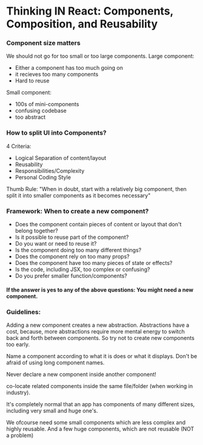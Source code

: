 # Thinking IN React: Components, Composition, and Reusability

### Component size matters

We should not go for too small or too large components.
Large component:

- Either a component has too much going on
- it recieves too many components
- Hard to reuse

Small component:

- 100s of mini-components
- confusing codebase
- too abstract

### How to split UI into Components?

4 Criteria:

- Logical Separation of content/layout
- Reusability
- Responsibilities/Complexity
- Personal Coding Style

Thumb Rule: "When in doubt, start with a relatively big component, then split it into smaller components as it becomes necessary"

### Framework: When to create a new component?

- Does the component contain pieces of content or layout that don't belong together?
- Is it possible to reuse part of the component?
- Do you want or need to reuse it?
- Is the component doing too many different things?
- Does the component rely on too many props?
- Does the component have too many pieces of state or effects?
- Is the code, including JSX, too complex or confusing?
- Do you prefer smaller function/components?

#### If the answer is yes to any of the above questions: You might need a new component.

### Guidelines:

Adding a new component creates a new abstraction. Abstractions have a cost, because, more abstractions require more mental energy to switch back and forth between components. So try not to create new components too early.

Name a component according to what it is does or what it displays. Don't be afraid of using long component names.

Never declare a new component inside another component!

co-locate related components inside the same file/folder (when working in industry).

It's completely normal that an app has components of many different sizes, including very small and huge one's.

We ofcourse need some small components which are less complex and highly reusable. And a few huge components, which are not reusable (NOT a problem)
